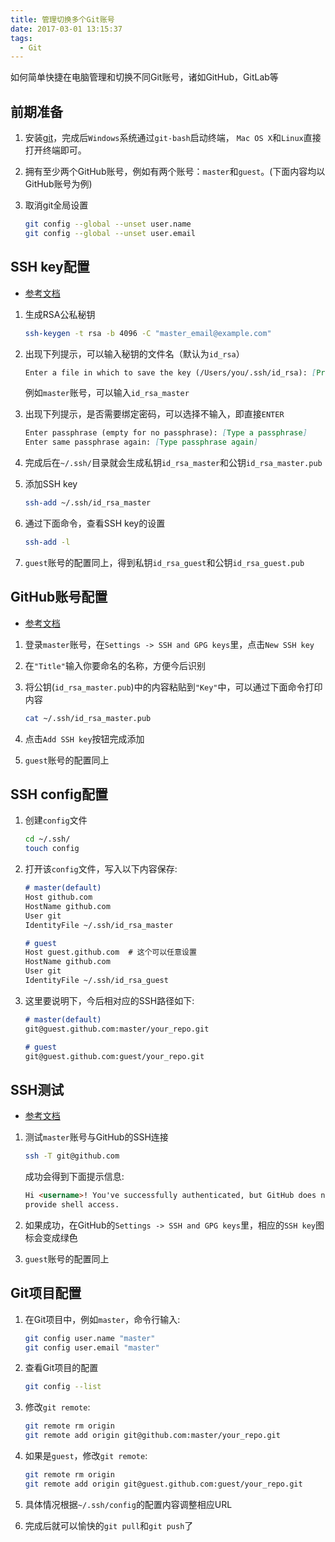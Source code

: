 ```yaml
---
title: 管理切换多个Git账号
date: 2017-03-01 13:15:37
tags: 
  - Git
---
```


如何简单快捷在电脑管理和切换不同Git账号，诸如GitHub，GitLab等

## 前期准备

1. 安装[git](https://git-scm.com/downloads)，完成后`Windows`系统通过`git-bash`启动终端，
`Mac OS X`和`Linux`直接打开终端即可。

1. 拥有至少两个GitHub账号，例如有两个账号：`master`和`guest`。(下面内容均以GitHub账号为例)

1. 取消git全局设置

    ```bash
    git config --global --unset user.name
    git config --global --unset user.email
    ```

## SSH key配置

* [参考文档](https://help.github.com/articles/generating-a-new-ssh-key-and-adding-it-to-the-ssh-agent/)

1. 生成RSA公私秘钥

    ```bash
    ssh-keygen -t rsa -b 4096 -C "master_email@example.com"
    ```

1. 出现下列提示，可以输入秘钥的文件名（默认为`id_rsa`）

    ```markdown
    Enter a file in which to save the key (/Users/you/.ssh/id_rsa): [Press enter]
    ```

    例如`master`账号，可以输入`id_rsa_master`

1. 出现下列提示，是否需要绑定密码，可以选择不输入，即直接`ENTER`

    ```markdown
    Enter passphrase (empty for no passphrase): [Type a passphrase]
    Enter same passphrase again: [Type passphrase again]
    ```

1. 完成后在`~/.ssh/`目录就会生成私钥`id_rsa_master`和公钥`id_rsa_master.pub`

1. 添加SSH key

    ```bash
    ssh-add ~/.ssh/id_rsa_master
    ```

1. 通过下面命令，查看SSH key的设置

    ```bash
    ssh-add -l
    ```

1. `guest`账号的配置同上，得到私钥`id_rsa_guest`和公钥`id_rsa_guest.pub`

## GitHub账号配置

* [参考文档](https://help.github.com/articles/adding-a-new-ssh-key-to-your-github-account/)

1. 登录`master`账号，在`Settings -> SSH and GPG keys`里，点击`New SSH key`

1. 在`"Title"`输入你要命名的名称，方便今后识别

1. 将公钥(`id_rsa_master.pub`)中的内容粘贴到`"Key"`中，可以通过下面命令打印内容

    ```bash
    cat ~/.ssh/id_rsa_master.pub
    ```

1. 点击`Add SSH key`按钮完成添加

1. `guest`账号的配置同上

## SSH config配置

1. 创建`config`文件

    ```bash
    cd ~/.ssh/
    touch config
    ```

1. 打开该`config`文件，写入以下内容保存:

    ```markdown
    # master(default)
    Host github.com
    HostName github.com
    User git
    IdentityFile ~/.ssh/id_rsa_master
    
    # guest
    Host guest.github.com  # 这个可以任意设置
    HostName github.com
    User git
    IdentityFile ~/.ssh/id_rsa_guest
    ```

1. 这里要说明下，今后相对应的SSH路径如下: 

    ```markdown
    # master(default)
    git@guest.github.com:master/your_repo.git
    
    # guest
    git@guest.github.com:guest/your_repo.git
    ```

## SSH测试

* [参考文档](https://help.github.com/articles/testing-your-ssh-connection/)

1. 测试`master`账号与GitHub的SSH连接

    ```bash
    ssh -T git@github.com
    ```

    成功会得到下面提示信息:

    ```markdown
    Hi <username>! You've successfully authenticated, but GitHub does not
    provide shell access.
    ```

1. 如果成功，在GitHub的`Settings -> SSH and GPG keys`里，相应的`SSH key`图标会变成绿色

1. `guest`账号的配置同上

## Git项目配置

1. 在Git项目中，例如`master`，命令行输入:

    ```bash
    git config user.name "master"
    git config user.email "master"
    ```

1. 查看Git项目的配置

    ```bash
    git config --list
    ```

1. 修改`git remote`:

    ```bash
    git remote rm origin
    git remote add origin git@github.com:master/your_repo.git
    ```

1. 如果是`guest`，修改`git remote`:

    ```bash
    git remote rm origin
    git remote add origin git@guest.github.com:guest/your_repo.git
    ```

1. 具体情况根据`~/.ssh/config`的配置内容调整相应URL

1. 完成后就可以愉快的`git pull`和`git push`了
